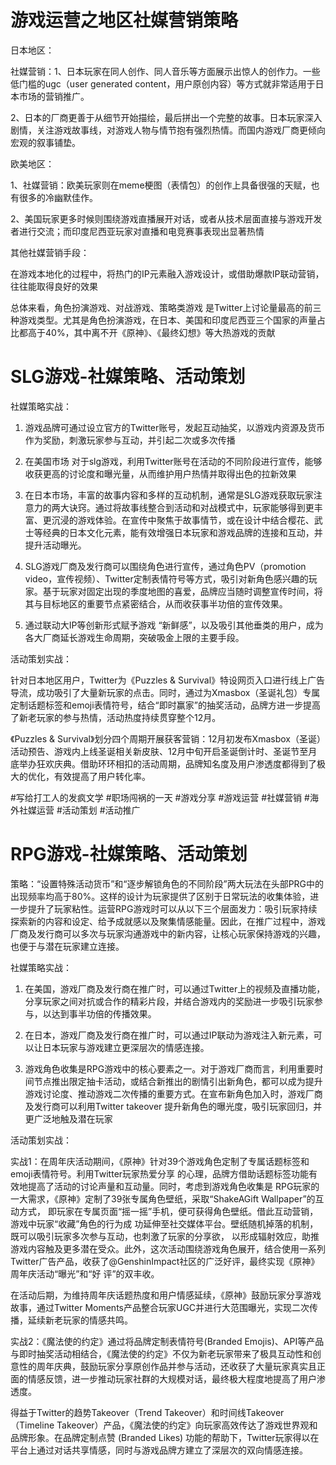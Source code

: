 # 游戏运营之地区社媒营销策略

日本地区：

社媒营销：1、日本玩家在同人创作、同人音乐等方面展示出惊人的创作力。一些低门槛的ugc（user generated content，用户原创内容）等方式就非常适用于日本市场的营销推广。

2、日本的厂商更善于从细节开始描绘，最后拼出一个完整的故事。日本玩家深入剧情，关注游戏故事线，对游戏人物与情节抱有强烈热情。而国内游戏厂商更倾向宏观的叙事铺垫。

欧美地区：

1、社媒营销：欧美玩家则在meme梗图（表情包）的创作上具备很强的天赋，也有很多的冷幽默佳作。

2、美国玩家更多时候则围绕游戏直播展开对话，或者从技术层面直接与游戏开发者进行交流；而印度尼西亚玩家对直播和电竞赛事表现出显著热情

其他社媒营销手段：

在游戏本地化的过程中，将热门的IP元素融入游戏设计，或借助爆款IP联动营销，往往能取得良好的效果

 总体来看，角色扮演游戏、对战游戏、策略类游戏 是Twitter上讨论量最高的前三种游戏类型。尤其是角色扮演游戏，在日本、美国和印度尼西亚三个国家的声量占比都高于40%，其中离不开《原神》、《最终幻想》等大热游戏的贡献





# SLG游戏-社媒策略、活动策划

社媒策略实战：

1. 游戏品牌可通过设立官方的Twitter账号，发起互动抽奖，以游戏内资源及货币作为奖励，刺激玩家参与互动，并引起二次或多次传播
2. 在美国市场 对于slg游戏，利用Twitter账号在活动的不同阶段进行宣传，能够收获更高的讨论度和曝光量，从而维护用户热情并取得出色的拉新效果
3. 在日本市场，丰富的故事内容和多样的互动机制，通常是SLG游戏获取玩家注意力的两大诀窍。通过将故事线整合到活动和对战模式中，玩家能够得到更丰富、更沉浸的游戏体验。在宣传中聚焦于故事情节，或在设计中结合樱花、武士等经典的日本文化元素，能有效增强日本玩家和游戏品牌的连接和互动，并提升活动曝光。

4. SLG游戏厂商及发行商可以围绕角色进行宣传，通过角色PV（promotion video，宣传视频）、Twitter定制表情符号等方式，吸引对新角色感兴趣的玩家。基于玩家对固定出现的季度地图的喜爱，品牌应当随时调整宣传时间，将其与目标地区的重要节点紧密结合，从而收获事半功倍的宣传效果。

5. 通过联动大IP等创新形式赋予游戏 “新鲜感”，以及吸引其他垂类的用户，成为各大厂商延长游戏生命周期，突破吸金上限的主要手段。


活动策划实战：

针对日本地区用户，Twitter为《Puzzles & Survival》特设网页入口进行线上广告导流，成功吸引了大量新玩家的点击。同时，通过为Xmasbox（圣诞礼包）专属定制话题标签和emoji表情符号，结合“即时赢家”的抽奖活动，品牌方进一步提高了新老玩家的参与热情，活动热度持续贯穿整个12月。

《Puzzles & Survival》划分四个周期开展获客营销：12月初发布Xmasbox（圣诞）活动预告、游戏内上线圣诞相关新皮肤、12月中旬开启圣诞倒计时、圣诞节至月底举办狂欢庆典。借助环环相扣的活动周期，品牌知名度及用户渗透度都得到了极大的优化，有效提高了用户转化率。

\#写给打工人的发疯文学 #职场闯祸的一天  #游戏分享  #游戏运营  #社媒营销  #海外社媒运营  #活动策划  #活动推广 

# RPG游戏-社媒策略、活动策划

策略：“设置特殊活动货币”和“逐步解锁角色的不同阶段”两大玩法在头部PRG中的出现频率均高于80%。这样的设计为玩家提供了区别于日常玩法的收集体验，进一步提升了玩家粘性。运营RPG游戏时可以从以下三个层面发力：吸引玩家持续探索新的内容和设定、给予成就感以及聚集情感能量。因此，在推广过程中，游戏厂商及发行商可以多次与玩家沟通游戏中的新内容，让核心玩家保持游戏的兴趣，也便于与潜在玩家建立连接。

社媒策略实战：

1. 在美国，游戏厂商及发行商在推广时，可以通过Twitter上的视频及直播功能，分享玩家之间对抗或合作的精彩片段，并结合游戏内的奖励进一步吸引玩家参与，以达到事半功倍的传播效果。

2. 在日本，游戏厂商及发行商在推广时，可以通过IP联动为游戏注入新元素，可以让日本玩家与游戏建立更深层次的情感连接。

3. 游戏角色收集是RPG游戏中的核心要素之一。对于游戏厂商而言，利用重要时间节点推出限定抽卡活动，或结合新推出的剧情引出新角色，都可以成为提升游戏讨论度、推动游戏二次传播的重要方式。在宣布新角色加入时，游戏厂商及发行商可以利用Twitter takeover 提升新角色的曝光度，吸引玩家回归，并更广泛地触及潜在玩家

活动策划实战：

实战1：在周年庆活动期间，《原神》针对39个游戏角色定制了专属话题标签和emoji表情符号。利用Twitter玩家热爱分享 的心理，品牌方借助话题标签功能有效地提高了活动的讨论声量和互动量。同时，考虑到游戏角色收集是 RPG玩家的一大需求，《原神》定制了39张专属角色壁纸，采取“ShakeAGift Wallpaper”的互动方式，  即玩家在专属页面“摇一摇”手机，便可获得角色壁纸。借此互动营销，游戏中玩家“收藏”角色的行为成 功延伸至社交媒体平台。壁纸随机掉落的机制，既可以吸引玩家多次参与互动，也刺激了玩家的分享欲， 以形成辐射效应，助推游戏内容触及更多潜在受众。此外，这次活动围绕游戏角色展开，结合使用一系列 Twitter广告产品，收获了@GenshinImpact社区的广泛好评，最终实现《原神》周年庆活动“曝光”和“好 评”的双丰收。

在活动后期，为维持周年庆话题热度和用户情感延续，《原神》鼓励玩家分享游戏故事，通过Twitter  Moments产品整合玩家UGC并进行大范围曝光，实现二次传播，延续新老玩家的情感共鸣。



实战2：《魔法使的约定》通过将品牌定制表情符号(Branded Emojis)、API等产品与即时抽奖活动相结合，《魔法使的约定》不仅为新老玩家带来了极具互动性和创意性的周年庆典，鼓励玩家分享原创作品并参与活动，还收获了大量玩家真实且正面的情感反馈，进一步推动玩家社群的大规模对话，最终极大程度地提高了用户渗透度。

得益于Twitter的趋势Takeover（Trend Takeover）和时间线Takeover（Timeline Takeover）产品，《魔法使的约定》向玩家高效传达了游戏世界观和品牌形象。在品牌定制点赞 (Branded Likes) 功能的帮助下，Twitter玩家得以在平台上通过对话共享情感，同时与游戏品牌方建立了深层次的双向情感连接。
